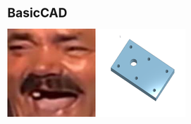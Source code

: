 # BasicCAD
<img src="Pictures/Yes/meme.png" alt="alt text" width="200" height="200">


<img src="Pictures/Yes/BaseEngineering.png" alt="alt text" width="200" height="200">
